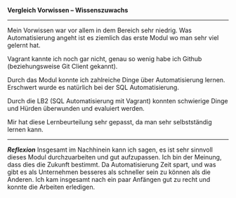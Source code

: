 **Vergleich Vorwissen – Wissenszuwachs**

***

Mein Vorwissen war vor allem in dem Bereich sehr niedrig. Was Automatisierung
angeht ist es ziemlich das erste Modul wo man sehr viel gelernt hat.

Vagrant kannte ich noch gar nicht, genau so wenig habe ich Github
(beziehungsweise Git Client gekannt).

Durch das Modul konnte ich zahlreiche Dinge über Automatisierung lernen.
Erschwert wurde es natürlich bei der SQL Automatisierung.

Durch die LB2 (SQL Automatisierung mit Vagrant) konnten schwierige Dinge und
Hürden überwunden und evaluiert werden.

Mir hat diese Lernbeurteilung sehr gepasst, da man sehr selbstständig lernen
kann.

***
***Reflexion***
Insgesamt im Nachhinein kann ich sagen, es ist sehr sinnvoll dieses Modul durchzuarbeiten und gut aufzupassen.
Ich bin der Meinung, dass dies die Zukunft bestimmt. Da Automatisierung Zeit spart, und was gibt es als Unternehmen besseres als schneller sein zu können als die Anderen. 
Ich kam insgesamt nach ein paar Anfängen gut zu recht und konnte die Arbeiten erledigen. 
